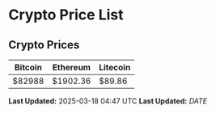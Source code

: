 # Crypto Price List

## Crypto Prices
| Bitcoin | Ethereum | Litecoin |
| ------- | -------- | -------- |
| $82988 | $1902.36 | $89.86 |
**Last Updated:** 2025-03-18 04:47 UTC
**Last Updated:** $DATE$
